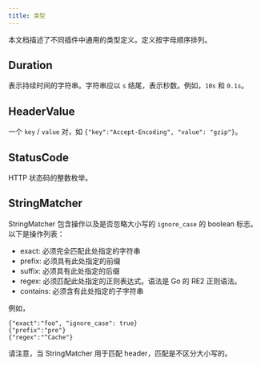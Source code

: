 ```yaml
---
title: 类型
---
```


本文档描述了不同插件中通用的类型定义。定义按字母顺序排列。

## Duration

表示持续时间的字符串。字符串应以 `s` 结尾，表示秒数。例如，`10s` 和 `0.1s`。

## HeaderValue

一个 `key` / `value` 对，如 `{"key":"Accept-Encoding", "value": "gzip"}`。

## StatusCode

HTTP 状态码的整数枚举。

## StringMatcher

StringMatcher 包含操作以及是否忽略大小写的 `ignore_case` 的 boolean 标志。以下是操作列表：

* exact: 必须完全匹配此处指定的字符串
* prefix: 必须具有此处指定的前缀
* suffix: 必须具有此处指定的后缀
* regex: 必须匹配此处指定的正则表达式。语法是 Go 的 RE2 正则语法。
* contains: 必须含有此处指定的子字符串

例如，

```
{"exact":"foo", "ignore_case": true}
{"prefix":"pre"}
{"regex":"^Cache"}
```

请注意，当 StringMatcher 用于匹配 header，匹配是不区分大小写的。
